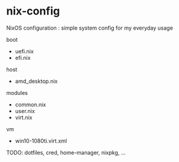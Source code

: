# nix-config
NixOS configuration : simple system config for my everyday usage

boot
- uefi.nix
- efi.nix

host
- amd_desktop.nix

modules
- common.nix
- user.nix
- virt.nix

vm
 - win10-1080ti.virt.xml

TODO: dotfiles, cred, home-manager, nixpkg, ...

